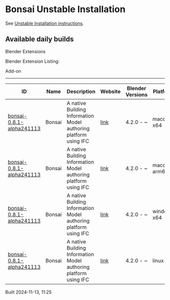 # Bonsai Unstable Installation

See [Unstable Installation instructions](https://docs.bonsaibim.org/guides/development/installation.html#unstable-installation).

## Available daily builds




Blender Extensions


Blender Extension Listing:


Add\-on




---




| ID | Name | Description | Website | Blender Versions | Platforms | Size |
| --- | --- | --- | --- | --- | --- | --- |
| [bonsai\-0\.8\.1\-alpha241113](https://github.com/IfcOpenShell/IfcOpenShell/releases/download/bonsai-0.8.1-alpha2411131120/bonsai_py311-0.8.1-alpha241113-macos-x64.zip?repository=https://raw.githubusercontent.com/IfcOpenShell/bonsai_unstable_repo/main/index.json&blender_version_min=4.2.0&platforms=macos-x64) | Bonsai | A native Building Information Model authoring platform using IFC | [link](https://bonsaibim.org/) | 4\.2\.0 \- \~ | macos\-x64 | 101\.4MB |
| [bonsai\-0\.8\.1\-alpha241113](https://github.com/IfcOpenShell/IfcOpenShell/releases/download/bonsai-0.8.1-alpha2411131120/bonsai_py311-0.8.1-alpha241113-macos-arm64.zip?repository=https://raw.githubusercontent.com/IfcOpenShell/bonsai_unstable_repo/main/index.json&blender_version_min=4.2.0&platforms=macos-arm64) | Bonsai | A native Building Information Model authoring platform using IFC | [link](https://bonsaibim.org/) | 4\.2\.0 \- \~ | macos\-arm64 | 101\.1MB |
| [bonsai\-0\.8\.1\-alpha241113](https://github.com/IfcOpenShell/IfcOpenShell/releases/download/bonsai-0.8.1-alpha2411131120/bonsai_py311-0.8.1-alpha241113-windows-x64.zip?repository=https://raw.githubusercontent.com/IfcOpenShell/bonsai_unstable_repo/main/index.json&blender_version_min=4.2.0&platforms=windows-x64) | Bonsai | A native Building Information Model authoring platform using IFC | [link](https://bonsaibim.org/) | 4\.2\.0 \- \~ | windows\-x64 | 80\.5MB |
| [bonsai\-0\.8\.1\-alpha241113](https://github.com/IfcOpenShell/IfcOpenShell/releases/download/bonsai-0.8.1-alpha2411131120/bonsai_py311-0.8.1-alpha241113-linux-x64.zip?repository=https://raw.githubusercontent.com/IfcOpenShell/bonsai_unstable_repo/main/index.json&blender_version_min=4.2.0&platforms=linux-x64) | Bonsai | A native Building Information Model authoring platform using IFC | [link](https://bonsaibim.org/) | 4\.2\.0 \- \~ | linux\-x64 | 107\.8MB |


Built 2024\-11\-13, 11:25




